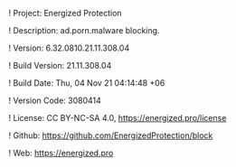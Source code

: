 ! Project: Energized Protection

! Description: ad.porn.malware blocking.

! Version: 6.32.0810.21.11.308.04

! Build Version: 21.11.308.04

! Build Date: Thu, 04 Nov 21 04:14:48 +06

! Version Code: 3080414

! License: CC BY-NC-SA 4.0, https://energized.pro/license

! Github: https://github.com/EnergizedProtection/block

! Web: https://energized.pro
